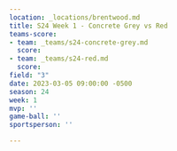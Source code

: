 ```yaml
---
location: _locations/brentwood.md
title: S24 Week 1 - Concrete Grey vs Red
teams-score:
- team: _teams/s24-concrete-grey.md
  score: 
- team: _teams/s24-red.md
  score: 
field: "3"
date: 2023-03-05 09:00:00 -0500
season: 24
week: 1
mvp: ''
game-ball: ''
sportsperson: ''

---
```

